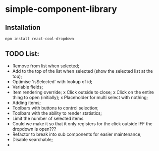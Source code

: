 # simple-component-library

## Installation

```
npm install react-cool-dropdown
```

## TODO List:
- Remove from list when selected;
- Add to the top of the list when selected (show the selected list at the top);
- Optimise 'isSelected' with lookup of id;
- Variable fields;
- Item rendering override;
x Click outside to close;
x Click on the entire thing to open (initially);
x Placeholder for multi select with nothing;
- Adding items;
- Toolbars with buttons to control selection;
- Toolbars with the ability to render statistics;
- Limit the number of selected items.
- Could we make it so that it only registers for the click outside IFF the dropdown is open???
- Refactor to break into sub components for easier maintenance;
- Disable searchable;
-